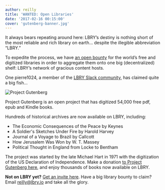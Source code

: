 ```yaml
---
author: reilly
title: 'WANTED: Open Libraries'
date: '2017-02-16 00:15:00'
cover: 'gutenberg-banner.jpg'
---
```

It always bears repeating around here: LBRY’s destiny is nothing short of the most reliable and rich library on earth... despite the illegible abbreviation “LBRY.”

To expedite the process, we have [an open bounty](https://lbry.io/bounty/publish-open-content) for the world’s free and digitized libraries in order to aggregate them onto one big (decentralized) shelf: LBRY’s network of gracious content hosts.

One pierre1024, a member of the [LBRY Slack community](http://slack.lbry.io/), has claimed quite a big fish…

![Project Gutenberg](/img/news/gutenberg-inline.jpg)

Project Gutenberg is an open project that has digitized 54,000 free pdf, epub and Kindle books.

Hundreds of historical archives are now available on LBRY, including:

- The Economic Consequences of the Peace by Keynes
- A Soldier's Sketches Under Fire by Harold Harvey
- Journal of a Voyage to Brazil by Callcott
- How Jerusalem Was Won by W. T.  Massey
- Political Thought in England from Locke to Bentham

The project was started by the late Michael Hart in 1971 with the digitization of the US Declaration of Independence. Make a donation [to Project Gutenberg here](https://www.gutenberg.org/wiki/Gutenberg:Project_Gutenberg_Needs_Your_Donation), and enjoy thousands of books now available on LBRY.

**Not on LBRY yet?** [Get an invite here](https://lbry.io/get). Have a big library bounty to claim? Email reilly@lbry.io and take all the glory.
